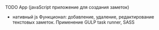 TODO App (javaScript приложение для создания заметок)
- нативный js
Функционал: добавление, удаление, редактирование текстовых заметок.
Применение GULP task runner, SASS

